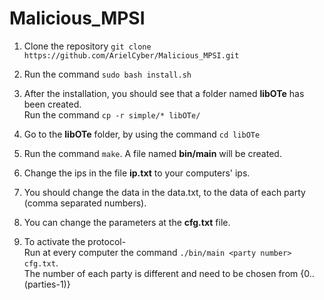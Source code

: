 # Malicious_MPSI


1) Clone the repository `git clone https://github.com/ArielCyber/Malicious_MPSI.git`

2) Run the command `sudo bash install.sh`

3) After the installation, you should see that a folder named **libOTe** has been created.
   <br>Run the command `cp -r simple/* libOTe/`
 
4) Go to the **libOTe** folder, by using the command `cd libOTe`

5) Run the command `make`. A file named **bin/main** will be created.

6) Change the ips in the file **ip.txt** to your computers' ips.

7) You should change the data in the data.txt, to the data of each party (comma separated numbers).

8) You can change the parameters at the **cfg.txt** file.

9) To activate the protocol-
   <br> Run at every computer the command `./bin/main <party number> cfg.txt`.
   <br> The number of each party is different and need to be chosen from {0..(parties-1)}

